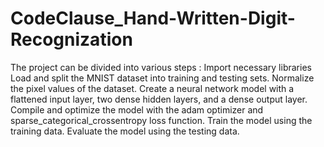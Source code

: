 # CodeClause_Hand-Written-Digit-Recognization
The project can be divided into various steps : 
Import necessary libraries
Load and split the MNIST dataset into training and testing sets.
Normalize the pixel values of the dataset.
Create a neural network model with a flattened input layer, two dense hidden layers, and a dense output layer.
Compile and optimize the model with the adam optimizer and sparse_categorical_crossentropy loss function.
Train the model using the training data.
Evaluate the model using the testing data.
